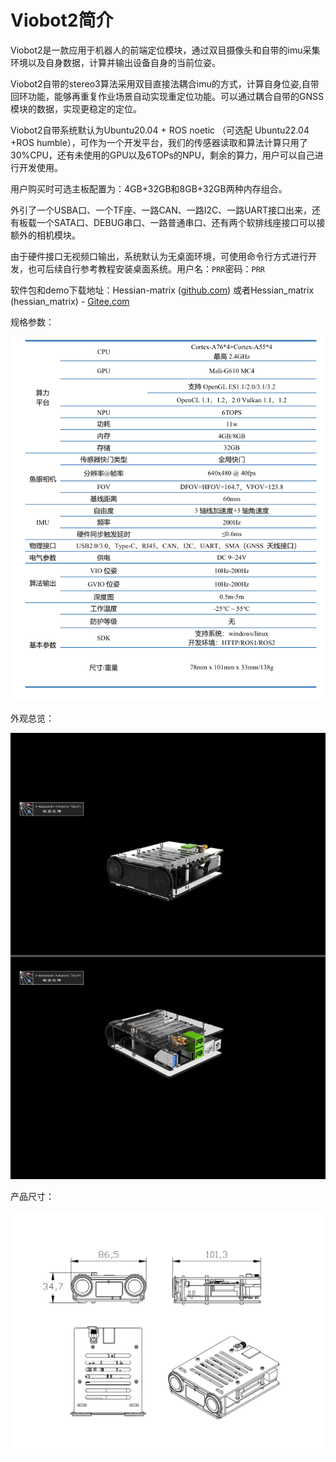 # Viobot2简介

Viobot2是一款应用于机器人的前端定位模块，通过双目摄像头和自带的imu采集环境以及自身数据，计算并输出设备自身的当前位姿。

Viobot2自带的stereo3算法采用双目直接法耦合imu的方式，计算自身位姿,自带回环功能，能够再重复作业场景自动实现重定位功能。可以通过耦合自带的GNSS模块的数据，实现更稳定的定位。

Viobot2自带系统默认为Ubuntu20.04 + ROS noetic （可选配 Ubuntu22.04 +ROS humble），可作为一个开发平台，我们的传感器读取和算法计算只用了30%CPU，还有未使用的GPU以及6TOPs的NPU，剩余的算力，用户可以自己进行开发使用。

用户购买时可选主板配置为：4GB+32GB和8GB+32GB两种内存组合。

外引了一个USBA口、一个TF座、一路CAN、一路I2C、一路UART接口出来，还有板载一个SATA口、DEBUG串口、一路普通串口、还有两个软排线座接口可以接额外的相机模块。

由于硬件接口无视频口输出，系统默认为无桌面环境，可使用命令行方式进行开发，也可后续自行参考教程安装桌面系统。用户名：`PRR`密码：`PRR`

软件包和demo下载地址：Hessian-matrix ([github.com](http://github.com "github.com")) 或者Hessian\_matrix (hessian\_matrix) - [Gitee.com](http://Gitee.com "Gitee.com")

规格参数：

![](image/image_hLNmmFz09q.png)

外观总览：

![](image/9d07d9758904deba7fc02b79ae4f0ae_7AQi4eGBBr.png)

产品尺寸：

![](image/image_-xnOwN_BYF.png)

